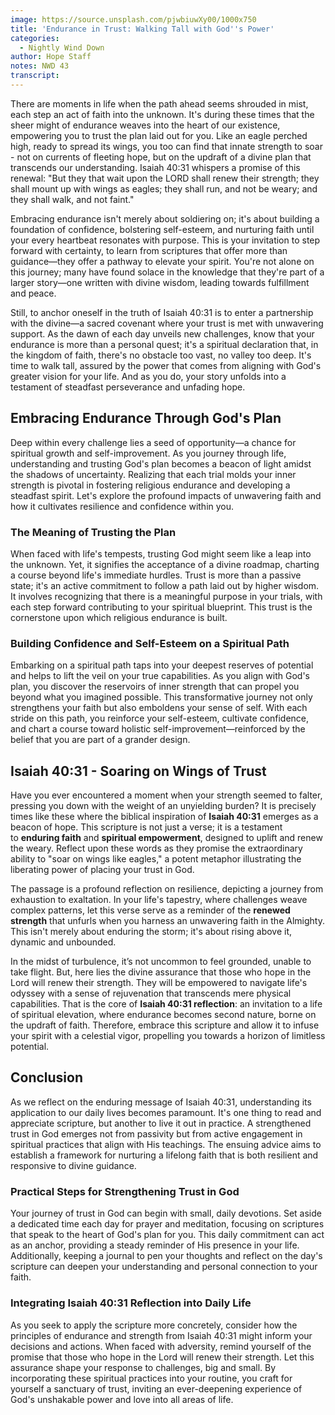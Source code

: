 ```yaml
---
image: https://source.unsplash.com/pjwbiuwXy00/1000x750
title: 'Endurance in Trust: Walking Tall with God''s Power'
categories:
  - Nightly Wind Down
author: Hope Staff
notes: NWD 43
transcript:
---
```

There are moments in life when the path ahead seems shrouded in mist, each step an act of faith into the unknown. It's during these times that the sheer might of endurance weaves into the heart of our existence, empowering you to trust the plan laid out for you. Like an eagle perched high, ready to spread its wings, you too can find that innate strength to soar - not on currents of fleeting hope, but on the updraft of a divine plan that transcends our understanding. Isaiah 40:31 whispers a promise of this renewal: "But they that wait upon the LORD shall renew their strength; they shall mount up with wings as eagles; they shall run, and not be weary; and they shall walk, and not faint."

Embracing endurance isn't merely about soldiering on; it's about building a foundation of confidence, bolstering self-esteem, and nurturing faith until your every heartbeat resonates with purpose. This is your invitation to step forward with certainty, to learn from scriptures that offer more than guidance—they offer a pathway to elevate your spirit. You're not alone on this journey; many have found solace in the knowledge that they're part of a larger story—one written with divine wisdom, leading towards fulfillment and peace.

Still, to anchor oneself in the truth of Isaiah 40:31 is to enter a partnership with the divine—a sacred covenant where your trust is met with unwavering support. As the dawn of each day unveils new challenges, know that your endurance is more than a personal quest; it's a spiritual declaration that, in the kingdom of faith, there's no obstacle too vast, no valley too deep. It's time to walk tall, assured by the power that comes from aligning with God's greater vision for your life. And as you do, your story unfolds into a testament of steadfast perseverance and unfading hope.

## **Embracing Endurance Through God's Plan**

Deep within every challenge lies a seed of opportunity—a chance for spiritual growth and self-improvement. As you journey through life, understanding and trusting God's plan becomes a beacon of light amidst the shadows of uncertainty. Realizing that each trial molds your inner strength is pivotal in fostering religious endurance and developing a steadfast spirit. Let's explore the profound impacts of unwavering faith and how it cultivates resilience and confidence within you.

### **The Meaning of Trusting the Plan**

When faced with life's tempests, trusting God might seem like a leap into the unknown. Yet, it signifies the acceptance of a divine roadmap, charting a course beyond life's immediate hurdles. Trust is more than a passive state; it's an active commitment to follow a path laid out by higher wisdom. It involves recognizing that there is a meaningful purpose in your trials, with each step forward contributing to your spiritual blueprint. This trust is the cornerstone upon which religious endurance is built.

### **Building Confidence and Self-Esteem on a Spiritual Path**

Embarking on a spiritual path taps into your deepest reserves of potential and helps to lift the veil on your true capabilities. As you align with God's plan, you discover the reservoirs of inner strength that can propel you beyond what you imagined possible. This transformative journey not only strengthens your faith but also emboldens your sense of self. With each stride on this path, you reinforce your self-esteem, cultivate confidence, and chart a course toward holistic self-improvement—reinforced by the belief that you are part of a grander design.

## **Isaiah 40:31 - Soaring on Wings of Trust**

Have you ever encountered a moment when your strength seemed to falter, pressing you down with the weight of an unyielding burden? It is precisely times like these where the biblical inspiration of&nbsp;**Isaiah 40:31**&nbsp;emerges as a beacon of hope. This scripture is not just a verse; it is a testament to&nbsp;**enduring faith**&nbsp;and&nbsp;**spiritual empowerment**, designed to uplift and renew the weary. Reflect upon these words as they promise the extraordinary ability to "soar on wings like eagles," a potent metaphor illustrating the liberating power of placing your trust in God.

The passage is a profound reflection on resilience, depicting a journey from exhaustion to exaltation. In your life's tapestry, where challenges weave complex patterns, let this verse serve as a reminder of the&nbsp;**renewed strength**&nbsp;that unfurls when you harness an unwavering faith in the Almighty. This isn't merely about enduring the storm; it's about rising above it, dynamic and unbounded.

In the midst of turbulence, it’s not uncommon to feel grounded, unable to take flight. But, here lies the divine assurance that those who hope in the Lord will renew their strength. They will be empowered to navigate life's odyssey with a sense of rejuvenation that transcends mere physical capabilities. That is the core of&nbsp;**Isaiah 40:31 reflection**: an invitation to a life of spiritual elevation, where endurance becomes second nature, borne on the updraft of faith. Therefore, embrace this scripture and allow it to infuse your spirit with a celestial vigor, propelling you towards a horizon of limitless potential.

## **Conclusion**

As we reflect on the enduring message of Isaiah 40:31, understanding its application to our daily lives becomes paramount. It's one thing to read and appreciate scripture, but another to live it out in practice. A strengthened trust in God emerges not from passivity but from active engagement in spiritual practices that align with His teachings. The ensuing advice aims to establish a framework for nurturing a lifelong faith that is both resilient and responsive to divine guidance.

### **Practical Steps for Strengthening Trust in God**

Your journey of trust in God can begin with small, daily devotions. Set aside a dedicated time each day for prayer and meditation, focusing on scriptures that speak to the heart of God's plan for you. This daily commitment can act as an anchor, providing a steady reminder of His presence in your life. Additionally, keeping a journal to pen your thoughts and reflect on the day's scripture can deepen your understanding and personal connection to your faith.

### **Integrating Isaiah 40:31 Reflection into Daily Life**

As you seek to apply the scripture more concretely, consider how the principles of endurance and strength from Isaiah 40:31 might inform your decisions and actions. When faced with adversity, remind yourself of the promise that those who hope in the Lord will renew their strength. Let this assurance shape your response to challenges, big and small. By incorporating these spiritual practices into your routine, you craft for yourself a sanctuary of trust, inviting an ever-deepening experience of God's unshakable power and love into all areas of life.
